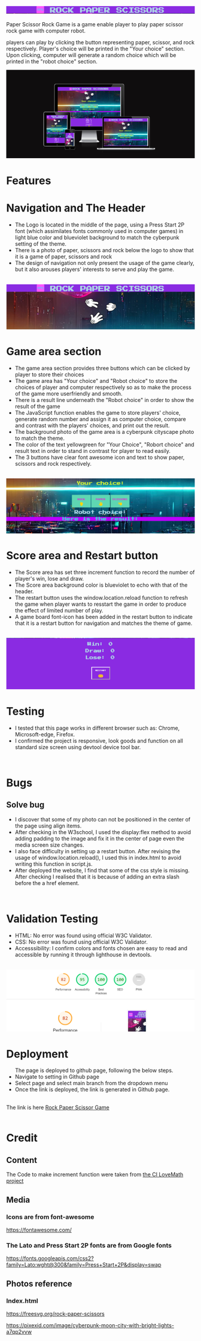 <img src="assets/documentation/logo-photo.png" alt="logo">
<br>
<br>
Paper Scissor Rock Game is a game enable player to play paper scissor rock game with computer robot.

players can play by clicking the button representing paper, scissor, and rock respectively. Player's choice will be printed in the "Your choice" section. Upon clicking, computer will generate a random choice which will be printed in the "robot choice" section.

<img src="assets/documentation/responsiveness.png" alt="responsiveness">
<h1>Features</h1>

<h1>Navigation and The Header</h1>

<ul>
<li>The Logo is located in the middle of the page, using a Press Start 2P font (which assimilates fonts commonly used in computer games) in light blue color and blueviolet background to match the cyberpunk setting of the theme.</li>

<li>There is a photo of paper, scissors and rock below the logo to show that it is a game of paper, scissors and rock</li>

<li>The design of navigation not only present the usage of the game clearly, but it also arouses players' interests to serve and play the game.</li>
</ul>
<br>
<img src="assets/documentation/navigation-and-header.png" alt="header">
<br>
<h1>Game area section</h1>

<ul>
<li>The game area section provides three buttons which can be clicked by player to store their choices</li>
<li>The game area has "Your choice" and "Robot choice" to store the choices of player and computer respectively so as to make the process of the game more userfriendly and smooth.</li>
<li>There is a result line underneath the "Robot choice" in order to show the result of the game</li>
<li>The JavaScript function enables the game to store players' choice, generate random number and assign it as computer choice, compare and contrast with the players' choices, and print out the result.</li>
<li>The background photo of the game area is a cyberpunk cityscape photo to match the theme.</li>
<li>The color of the text yellowgreen for "Your Choice", "Robort choice" and result text in order to stand in contrast for player to read easily.</li>
<li>The 3 buttons have clear font awesome icon and text to show paper, scissors and rock respectively.</li>
</ul>
<br>
<img src="assets/documentation/Game-area.png" alt="game-area"> 

<h1>Score area and Restart button</h1>

<ul>
<li>The Score area has set three increment function to record the number of player's win, lose and draw.</li>

<li>The Score area background color is blueviolet to echo with that of the header.</li>

<li>The restart button uses the window.location.reload function to refresh the game when player wants to resstart the game in order to produce the effect of limited number of play.</li>
<li>A game board font-icon has been added in the restart button to indicate that it is a restart button for navigation and matches the theme of game.</li>
</ul>
<br>
<img src="assets/documentation/score-area.png" alt="score area">
<br>

<h1>Testing</h1>

<ul>
<li>I tested that this page works in different browser such as: Chrome, Microsoft-edge, Firefox.</li>
<li>I confirmed the project is responsive, look goods and function on all standard size screen using devtool device tool bar.</li>
</ul>
<br>
<h1>Bugs</h1>
<h2>Solve bug</h2>
<ul>

<li>I discover that some of my photo can not be positioned in the center of the page using align items.</li>
<li>After checking in the W3school, I used the display:flex method to avoid adding padding to the image and fix it in the center of page even the media screen size changes.</li>
<li>I also face difficulty in setting up a restart button. After revising the usage of window.location.reload(), I used this in index.html to avoid writing this function in script.js.</li>
<li>After deployed the website, I find that some of the css style is missing. After checking I realised that it is because of adding an extra slash before the a href element.</li>

</ul>

<br>
<h1>Validation Testing</h1>
<ul>
<li>HTML: No error was found using official W3C Validator.
</li>
<li>CSS: No error was found using official W3C Validator.
</li>
<li>Accesssibility: I confirm colors and fonts chosen are easy to read and accessible by running it through lighthouse in devtools. </li>
</ul>
<br>
<img src="assets/documentation/lighthouse.png" alt="lighthouse accessibility check">
<br>
<h1>Deployment</h1>

<ul>
The page is deployed to github page, following the below steps.
<li>Navigate to setting in Github page</li>
<li>Select page and select main branch from the dropdown menu</li>
<li>Once the link is deployed, the link is generated in Github page.</li>

</ul>
<br>
The link is here <a href="https://holaw77.github.io/CI-Portfolio-Project-2-Final-version/">Rock Paper Scissor Game</a>
<br>
<br>
<h1>Credit</h1>

<h2>Content</h2>

The Code to make increment function were taken from <a href = "https://github.com/Code-Institute-Solutions/love-maths-2.0-sourcecode/tree/master/05-tidying-up/01-a-few-last-things">the CI LoveMath project</a> 

<h2>Media</h2>

<h3>Icons are from font-awesome</h3> 
<a href="https://fontawesome.com/">https://fontawesome.com/</a>

<h3>The Lato and Press Start 2P fonts are from Google fonts</h3>
<a href ="https://fonts.googleapis.com/css2?family=Lato:wght@300&family=Press+Start+2P&display=swap" target="_blank">https://fonts.googleapis.com/css2?family=Lato:wght@300&family=Press+Start+2P&display=swap</a>

<h2>Photos reference</h2>

<h3>Index.html</h3>

<a href="https://freesvg.org/rock-paper-scissors">https://freesvg.org/rock-paper-scissors</a>

https://pixexid.com/image/cyberpunk-moon-city-with-bright-lights-a7qp2vvw